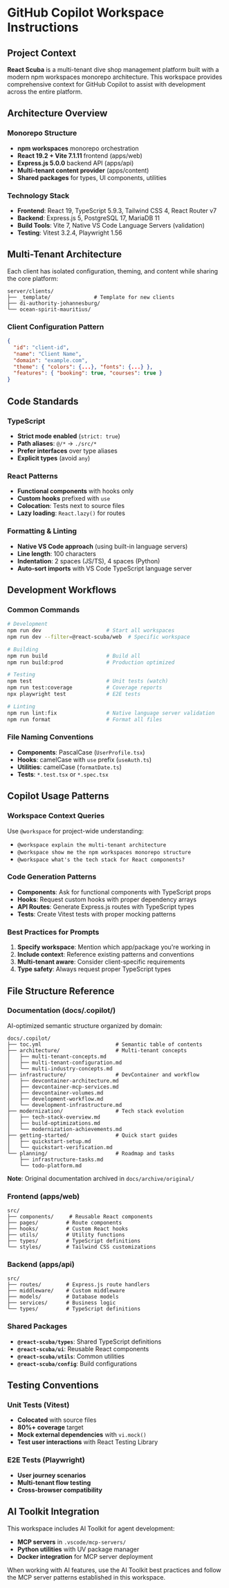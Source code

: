 # GitHub Copilot Workspace Instructions

## Project Context

**React Scuba** is a multi-tenant dive shop management platform built with a modern npm workspaces monorepo architecture. This workspace provides comprehensive context for GitHub Copilot to assist with development across the entire platform.

## Architecture Overview

### Monorepo Structure

- **npm workspaces** monorepo orchestration
- **React 19.2 + Vite 7.1.11** frontend (apps/web)
- **Express.js 5.0.0** backend API (apps/api)
- **Multi-tenant content provider** (apps/content)
- **Shared packages** for types, UI components, utilities

### Technology Stack

- **Frontend**: React 19, TypeScript 5.9.3, Tailwind CSS 4, React Router v7
- **Backend**: Express.js 5, PostgreSQL 17, MariaDB 11
- **Build Tools**: Vite 7, Native VS Code Language Servers (validation)
- **Testing**: Vitest 3.2.4, Playwright 1.56

## Multi-Tenant Architecture

Each client has isolated configuration, theming, and content while sharing the core platform:

```text
server/clients/
├── _template/              # Template for new clients
├── di-authority-johannesburg/
└── ocean-spirit-mauritius/
```

### Client Configuration Pattern

```json
{
  "id": "client-id",
  "name": "Client Name",
  "domain": "example.com",
  "theme": { "colors": {...}, "fonts": {...} },
  "features": { "booking": true, "courses": true }
}
```

## Code Standards

### TypeScript

- **Strict mode enabled** (`strict: true`)
- **Path aliases**: `@/*` → `./src/*`
- **Prefer interfaces** over type aliases
- **Explicit types** (avoid `any`)

### React Patterns

- **Functional components** with hooks only
- **Custom hooks** prefixed with `use`
- **Colocation**: Tests next to source files
- **Lazy loading**: `React.lazy()` for routes

### Formatting & Linting

- **Native VS Code approach** (using built-in language servers)
- **Line length**: 100 characters
- **Indentation**: 2 spaces (JS/TS), 4 spaces (Python)
- **Auto-sort imports** with VS Code TypeScript language server

## Development Workflows

### Common Commands

```bash
# Development
npm run dev                     # Start all workspaces
npm run dev --filter=@react-scuba/web  # Specific workspace

# Building
npm run build                   # Build all
npm run build:prod              # Production optimized

# Testing
npm test                        # Unit tests (watch)
npm run test:coverage           # Coverage reports
npx playwright test             # E2E tests

# Linting
npm run lint:fix                # Native language server validation
npm run format                  # Format all files
```

### File Naming Conventions

- **Components**: PascalCase (`UserProfile.tsx`)
- **Hooks**: camelCase with `use` prefix (`useAuth.ts`)
- **Utilities**: camelCase (`formatDate.ts`)
- **Tests**: `*.test.tsx` or `*.spec.tsx`

## Copilot Usage Patterns

### Workspace Context Queries

Use `@workspace` for project-wide understanding:

- `@workspace explain the multi-tenant architecture`
- `@workspace show me the npm workspaces monorepo structure`
- `@workspace what's the tech stack for React components?`

### Code Generation Patterns

- **Components**: Ask for functional components with TypeScript props
- **Hooks**: Request custom hooks with proper dependency arrays
- **API Routes**: Generate Express.js routes with TypeScript types
- **Tests**: Create Vitest tests with proper mocking patterns

### Best Practices for Prompts

1. **Specify workspace**: Mention which app/package you're working in
2. **Include context**: Reference existing patterns and conventions
3. **Multi-tenant aware**: Consider client-specific requirements
4. **Type safety**: Always request proper TypeScript types

## File Structure Reference

### Documentation (docs/.copilot/)

AI-optimized semantic structure organized by domain:

```text
docs/.copilot/
├── toc.yml                        # Semantic table of contents
├── architecture/                  # Multi-tenant concepts
│   ├── multi-tenant-concepts.md
│   ├── multi-tenant-configuration.md
│   └── multi-industry-concepts.md
├── infrastructure/                # DevContainer and workflow
│   ├── devcontainer-architecture.md
│   ├── devcontainer-mcp-services.md
│   ├── devcontainer-volumes.md
│   ├── development-workflow.md
│   └── development-infrastructure.md
├── modernization/                 # Tech stack evolution
│   ├── tech-stack-overview.md
│   ├── build-optimizations.md
│   └── modernization-achievements.md
├── getting-started/               # Quick start guides
│   ├── quickstart-setup.md
│   └── quickstart-verification.md
└── planning/                      # Roadmap and tasks
    ├── infrastructure-tasks.md
    └── todo-platform.md
```

**Note**: Original documentation archived in `docs/archive/original/`

### Frontend (apps/web)

```text
src/
├── components/     # Reusable React components
├── pages/         # Route components
├── hooks/         # Custom React hooks
├── utils/         # Utility functions
├── types/         # TypeScript definitions
└── styles/        # Tailwind CSS customizations
```

### Backend (apps/api)

```text
src/
├── routes/        # Express.js route handlers
├── middleware/    # Custom middleware
├── models/        # Database models
├── services/      # Business logic
└── types/         # TypeScript definitions
```

### Shared Packages

- **`@react-scuba/types`**: Shared TypeScript definitions
- **`@react-scuba/ui`**: Reusable React components
- **`@react-scuba/utils`**: Common utilities
- **`@react-scuba/config`**: Build configurations

## Testing Conventions

### Unit Tests (Vitest)

- **Colocated** with source files
- **80%+ coverage** target
- **Mock external dependencies** with `vi.mock()`
- **Test user interactions** with React Testing Library

### E2E Tests (Playwright)

- **User journey scenarios**
- **Multi-tenant flow testing**
- **Cross-browser compatibility**

## AI Toolkit Integration

This workspace includes AI Toolkit for agent development:

- **MCP servers** in `.vscode/mcp-servers/`
- **Python utilities** with UV package manager
- **Docker integration** for MCP server deployment

When working with AI features, use the AI Toolkit best practices and follow the MCP server patterns established in this workspace.
